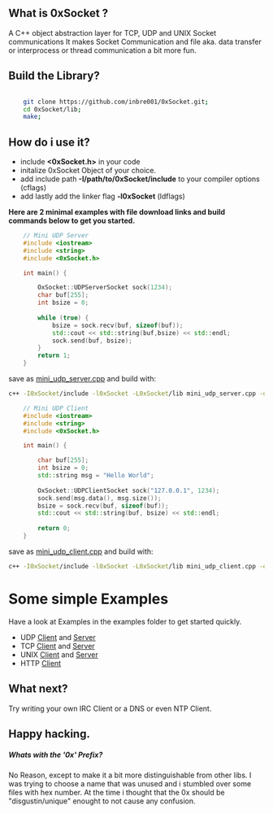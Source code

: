
## What is 0xSocket ?
A C++ object abstraction layer for TCP, UDP and UNIX Socket communications
It makes Socket Communication and file aka. data transfer or 
interprocess or thread communication a bit more fun.

## Build the Library?

```Bash

    git clone https://github.com/inbre001/0xSocket.git;
    cd 0xSocket/lib;
    make;
```

## How do i use it?

* include **\<0xSocket.h\>** in your code
* initalize 0xSocket Object of your choice.
* add include path **-I/path/to/0xSocket/include** to your compiler options (cflags)
* add lastly add the linker flag **-l0xSocket** (ldflags)

**Here are 2 minimal examples with file download links and build commands below to get you started.**

```C++
	// Mini UDP Server 
	#include <iostream>
	#include <string>
	#include <0xSocket.h>

	int main() {

		OxSocket::UDPServerSocket sock(1234);
		char buf[255];
		int bsize = 0;
		
		while (true) {
			bsize = sock.recv(buf, sizeof(buf));
			std::cout << std::string(buf,bsize) << std::endl;
			sock.send(buf, bsize);
		}
		return 1;
	}
```
save as [mini_udp_server.cpp](examples/mini_udp_server.cpp) and build with:

```Bash
c++ -I0xSocket/include -l0xSocket -L0xSocket/lib mini_udp_server.cpp -o mini_udp_server.exe
```
```C++
	// Mini UDP Client
	#include <iostream>
	#include <string>  
	#include <0xSocket.h>  

	int main() {

		char buf[255];
		int bsize = 0;
		std::string msg = "Hello World";
		
		OxSocket::UDPClientSocket sock("127.0.0.1", 1234);
		sock.send(msg.data(), msg.size());		
		bsize = sock.recv(buf, sizeof(buf));
		std::cout << std::string(buf, bsize) << std::endl;
		
		return 0;
	}
```
save as [mini_udp_client.cpp](examples/mini_udp_client.cpp) and build with:

```Bash
c++ -I0xSocket/include -l0xSocket -L0xSocket/lib mini_udp_client.cpp -o mini_udp_client.exe	
```

# Some simple  Examples
Have a look at Examples in the examples folder to get started quickly.

*  UDP [Client](examples/udp_client.cpp) and [Server](examples/udp_server.cpp)  
*  TCP [Client](examples/tcp_client.cpp) and [Server](examples/tcp_server.cpp)   
* UNIX [Client](examples/unix_client.cpp) and [Server](examples/unix_server.cpp) 
* HTTP [Client](examples/http_client.cpp) 

## What next?
Try writing your own IRC Client or a DNS or even NTP Client.

## Happy hacking.

##### Whats with the '0x' Prefix?
No Reason, except to make it a bit more distinguishable from other libs.
I was trying to choose a name that was unused and i stumbled over some files with hex number.
At the time i thought that the 0x should be "disgustin/unique" enought to not cause any confusion.


